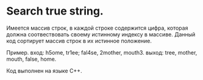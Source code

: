 # Search true string.

Имеется массив строк, в каждой строке содержится цифра, которая должна соотвествовать своему истинному индексу в массиве. Данный код сортирует массив строк в их истинное положение.

Пример.
вход:  h5ome, tr1ee; fal4se, 2mother, mouth3.
выход: tree, mother, mouth, false, home.

Код выполнен на языке С++.
